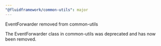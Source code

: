 ```yaml
---
"@fluidframework/common-utils": major
---
```


EventForwarder removed from common-utils

The EventForwarder class in common-utils was deprecated and has now been removed.
